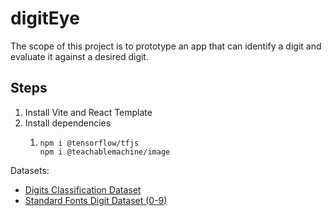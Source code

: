 # digitEye

The scope of this project is to prototype an app that can identify a digit and evaluate it against
a desired digit.

## Steps

1. Install Vite and React Template
2. Install dependencies
   1. ```
      npm i @tensorflow/tfjs
      npm i @teachablemachine/image
      ```

Datasets:

- [Digits Classification Dataset](https://www.kaggle.com/datasets/ox0000dead/numbers-classification-dataset)
- [Standard Fonts Digit Dataset (0-9)](https://www.kaggle.com/datasets/preatcher/standard-fonts-digit-dataset-09)
